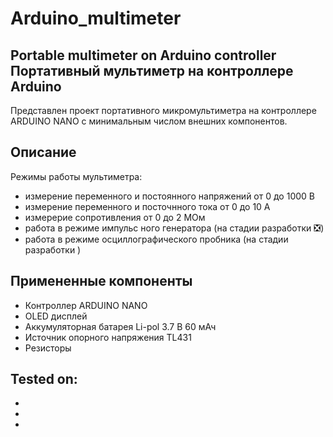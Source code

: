 # Arduino_multimeter
Portable multimeter on Arduino controller
Портативный мультиметр на контроллере Arduino
----------

Представлен проект портативного микромультиметра на контроллере ARDUINO NANO с минимальным числом внешних компонентов.

<h2> Описание </h2>
Режимы работы мультиметра:

- измерение переменного и постоянного напряжений от 0 до 1000 В
- измерение переменного и посточнного тока от 0 до 10 А
- измерерие сопротивления от 0 до 2 МОм
- работа в режиме импульс ного генератора (на стадии разработки :negative_squared_cross_mark:)
- работа в режиме осциллографического пробника  (на стадии разработки )

<h2> Примененные компоненты </h2>

* Контроллер ARDUINO NANO
* OLED дисплей
* Аккумуляторная батарея Li-pol 3.7 В 60 мАч
* Источник опорного напряжения TL431
* Резисторы

Tested on:
----------

-
-
-
  
